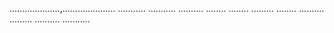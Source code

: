 ....................,.....................
...........
...........
..........
........
........
.........
........
..........
.........
..........
...........

